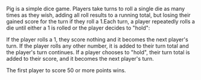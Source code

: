 Pig is a simple dice game. Players take turns to roll a single die as many times as they wish, adding all roll results to a running total, but losing their gained score for the turn if they roll a 1.Each turn, a player repeatedly rolls a die until either a 1 is rolled or the player decides to "hold":

If the player rolls a 1, they score nothing and it becomes the next player's turn.
If the player rolls any other number, it is added to their turn total and the player's turn continues.
If a player chooses to "hold", their turn total is added to their score, and it becomes the next player's turn.

The first player to score 50 or more points wins.
